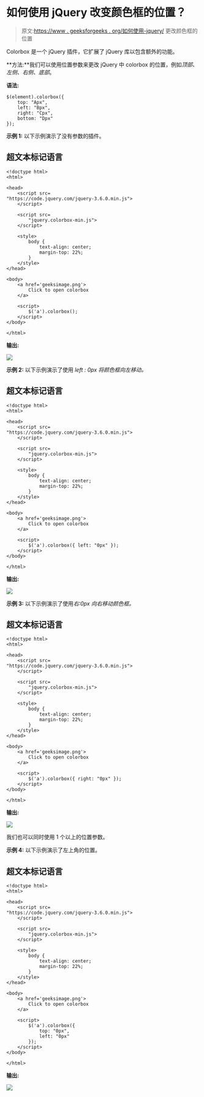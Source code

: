 # 如何使用 jQuery 改变颜色框的位置？

> 原文:[https://www . geeksforgeeks . org/如何使用-jquery/](https://www.geeksforgeeks.org/how-to-change-the-position-of-the-colorbox-using-jquery/) 更改颜色框的位置

Colorbox 是一个 jQuery 插件，它扩展了 jQuery 库以包含额外的功能。

**方法:**我们可以使用位置参数来更改 jQuery 中 colorbox 的位置，例如*顶部、左侧、右侧、底部*。

**语法:**

```
$(element).colorbox({ 
    top: "Apx",
    left: "Bpx",
    right: "Cpx",
    bottom: "Dpx"
});
```

**示例 1:** 以下示例演示了没有参数的插件。

## 超文本标记语言

```
<!doctype html>
<html>

<head>
    <script src=
"https://code.jquery.com/jquery-3.6.0.min.js">
    </script>

    <script src=
        "jquery.colorbox-min.js">
    </script>

    <style>
        body {
            text-align: center;
            margin-top: 22%;
        }
    </style>
</head>

<body>
    <a href='geeksimage.png'>
        Click to open colorbox
    </a>

    <script>
        $('a').colorbox();
    </script>
</body>

</html>
```

**输出:**

![](img/c37fd8dc81d05e48b0f0e4e711df78d9.png)

**示例 2:** 以下示例演示了使用 *left : 0px 将颜色框向左移动。*

## 超文本标记语言

```
<!doctype html>
<html>

<head>
    <script src=
"https://code.jquery.com/jquery-3.6.0.min.js">
    </script>

    <script src=
        "jquery.colorbox-min.js">
    </script>

    <style>
        body {
            text-align: center;
            margin-top: 22%;
        }
    </style>
</head>

<body>
    <a href='geeksimage.png'>
        Click to open colorbox
    </a>

    <script>
        $('a').colorbox({ left: "0px" });
    </script>
</body>

</html>
```

**输出:**

![](img/67d73316f6dac0d1ae592d840f06a746.png)

**示例 3:** 以下示例演示了使用*右:0px 向右移动颜色框。*

## 超文本标记语言

```
<!doctype html>
<html>

<head>
    <script src=
"https://code.jquery.com/jquery-3.6.0.min.js">
    </script>

    <script src=
        "jquery.colorbox-min.js">
    </script>

    <style>
        body {
            text-align: center;
            margin-top: 22%;
        }
    </style>
</head>

<body>
    <a href='geeksimage.png'>
        Click to open colorbox
    </a>

    <script>
        $('a').colorbox({ right: "0px" });
    </script>
</body>

</html>
```

**输出:**

![](img/7b1f39d7c738a5722ee71cd9dd395323.png)

我们也可以同时使用 1 个以上的位置参数。

**示例 4:** 以下示例演示了左上角的位置。

## 超文本标记语言

```
<!doctype html>
<html>

<head>
    <script src=
"https://code.jquery.com/jquery-3.6.0.min.js">
    </script>

    <script src=
        "jquery.colorbox-min.js">
    </script>

    <style>
        body {
            text-align: center;
            margin-top: 22%;
        }
    </style>
</head>

<body>
    <a href='geeksimage.png'>
        Click to open colorbox
    </a>

    <script>
        $('a').colorbox({ 
            top: "0px", 
            left: "0px" 
        });
    </script>
</body>

</html>
```

**输出:**

![](img/d835532aaf4efe9cb64df9656eea09d1.png)